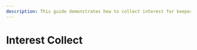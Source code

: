 ```yaml
---
description: This guide demonstrates how to collect interest for keepers and get rewarded
---
```


# Interest Collect

##

